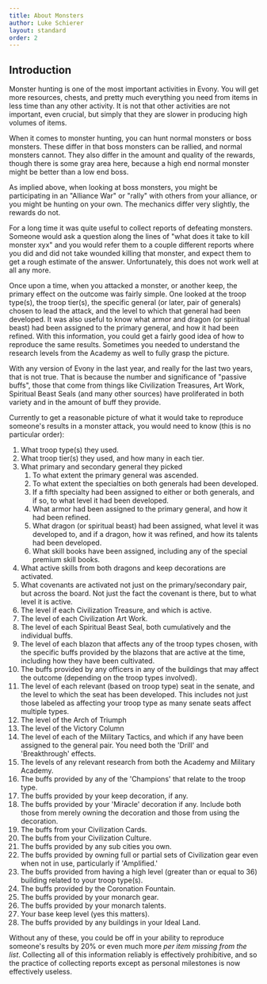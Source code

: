 ```yaml
---
title: About Monsters
author: Luke Schierer
layout: standard
order: 2
---
```



## Introduction

Monster hunting is one of the most important activities in Evony. You will get
more resources, chests, and pretty much everything you need from items in less
time than any other activity. It is not that other activities are not
important, even crucial, but simply that they are slower in producing high
volumes of items.

When it comes to monster hunting, you can hunt normal monsters or boss
monsters. These differ in that boss monsters can be rallied, and normal
monsters cannot. They also differ in the amount and quality of the rewards,
though there is some gray area here, because a high end normal monster might be
better than a low end boss.

As implied above, when looking at boss monsters, you might be participating in
an "Alliance War" or "rally" with others from your alliance, or you might be
hunting on your own. The mechanics differ very slightly, the rewards do not.

For a long time it was quite useful to collect reports of defeating monsters.  Someone would ask a question along the lines of "what does it take to kill monster xyx" and you would refer them to a couple different reports where you did and did not take wounded killing that monster, and expect them to get a rough estimate of the answer.   Unfortunately, this does not work well at all any more.

Once upon a time, when you attacked a monster, or another keep, the primary effect on the outcome was fairly simple. One looked at the troop type(s), the troop tier(s), the specific general (or later, pair of generals) chosen to lead the attack, and the level to which that general had been developed.  It was also useful to know what armor and dragon (or spiritual beast) had been assigned to the primary general, and how it had been refined.  With this information, you could get a fairly good idea of how to reproduce the same results.  Sometimes you needed to understand the research levels from the Academy as well to fully grasp the picture.

With any version of Evony in the last year, and really for the last two years, that is not true.  That is because the number and significance of "passive buffs", those that come from things like Civilization Treasures, Art Work, Spiritual Beast Seals (and many other sources) have proliferated in both variety and in the amount of buff they provide.

Currently to get a reasonable picture of what it would take to reproduce someone's results in a monster attack, you would need to know (this is no particular order):
1. What troop type(s) they used.
1. What troop tier(s) they used, and how many in each tier.
1. What primary and secondary general they picked
   1. To what extent the primary general was ascended.
   1. To what extent the specialties on both generals had been developed.
   1. If a fifth specialty had been assigned to either or both generals, and if so, to what level it had been developed.
   1. What armor had been assigned to the primary general, and how it had been refined.
   1. What dragon (or spiritual beast) had been assigned, what level it was developed to, and if a dragon, how it was refined, and how its talents had been developed.
   1. What skill books have been assigned, including any of the special premium skill books.
1. What active skills from both dragons and keep decorations are activated.
1. What covenants are activated not just on the primary/secondary pair, but across the board. Not just the fact the covenant is there, but to what level it is active.
1. The level if each Civilization Treasure, and which is active.
1. The level of each Civilization Art Work.
1. The level of each Spiritual Beast Seal, both cumulatively and the individual buffs.
1. The level of each blazon that affects any of the troop types chosen, with the specific buffs provided by the blazons that are active at the time, including how they have been cultivated.
1. The buffs provided by any officers in any of the buildings that may affect the outcome (depending on the troop types involved).
1. The level of each relevant (based on troop type) seat in the senate, and the level to which the seat has been developed. This includes not just those labeled as affecting your troop type as many senate seats affect multiple types.
1. The level of the Arch of Triumph
1. The level of the Victory Column
1. The level of each of the Military Tactics, and which if any have been assigned to the general pair.  You need both the 'Drill' and 'Breakthrough' effects.
1. The levels of any relevant research from both the Academy and Military Academy.
1. The buffs provided by any of the 'Champions' that relate to the troop type.
1. The buffs provided by your keep decoration, if any.
1. The buffs provided by your 'Miracle' decoration if any. Include both those from merely owning the decoration and those from using the decoration.
1. The buffs from your Civilization Cards.
1. The buffs from your Civilization Culture.
1. The buffs provided by any sub cities you own.
1. The buffs provided by owning full or partial sets of Civilization gear even when not in use, particularly if 'Amplified.'
1. The buffs provided from having a high level (greater than or equal to 36) building related to your troop type(s).
1. The buffs provided by the Coronation Fountain.
1. The buffs provided by your monarch gear.
1. The buffs provided by your monarch talents.
1. Your base keep level (yes this matters).
1. The buffs provided by any buildings in your Ideal Land.

Without any of these, you could be off in your ability to reproduce someone's results by 20% or even much more *per item missing from the list*.  Collecting all of this information reliably is effectively prohibitive, and so the practice of collecting reports except as personal milestones is now effectively useless.
